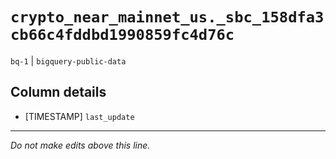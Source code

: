 # `crypto_near_mainnet_us._sbc_158dfa3cb66c4fddbd1990859fc4d76c`
`bq-1` | `bigquery-public-data`

## Column details
* [TIMESTAMP] `last_update`

-------------------------------------------------------------------------------
*Do not make edits above this line.*
